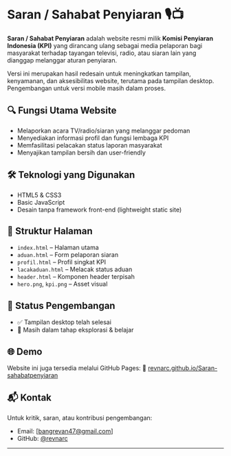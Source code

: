 # Saran / Sahabat Penyiaran 🎙️📺

**Saran / Sahabat Penyiaran** adalah website resmi milik **Komisi Penyiaran Indonesia (KPI)** yang dirancang ulang sebagai media pelaporan bagi masyarakat terhadap tayangan televisi, radio, atau siaran lain yang dianggap melanggar aturan penyiaran.

Versi ini merupakan hasil redesain untuk meningkatkan tampilan, kenyamanan, dan aksesibilitas website, terutama pada tampilan desktop. Pengembangan untuk versi mobile masih dalam proses.

## 🔍 Fungsi Utama Website

- Melaporkan acara TV/radio/siaran yang melanggar pedoman
- Menyediakan informasi profil dan fungsi lembaga KPI
- Memfasilitasi pelacakan status laporan masyarakat
- Menyajikan tampilan bersih dan user-friendly

## 🛠️ Teknologi yang Digunakan

- HTML5 & CSS3
- Basic JavaScript
- Desain tanpa framework front-end (lightweight static site)

## 📄 Struktur Halaman

- `index.html` – Halaman utama
- `aduan.html` – Form pelaporan siaran
- `profil.html` – Profil singkat KPI
- `lacakaduan.html` – Melacak status aduan
- `header.html` – Komponen header terpisah
- `hero.png`, `kpi.png` – Asset visual

## 🚧 Status Pengembangan

- ✅ Tampilan desktop telah selesai
- 🧪 Masih dalam tahap eksplorasi & belajar

## 🌐 Demo

Website ini juga tersedia melalui GitHub Pages:
🔗 [revnarc.github.io/Saran-sahabatpenyiaran](https://revnarc.github.io/Saran-sahabatpenyiaran)

## 📬 Kontak

Untuk kritik, saran, atau kontribusi pengembangan:
- Email: [bangrevan47@gmail.com]
- GitHub: [@revnarc](https://github.com/revnarc)

---

